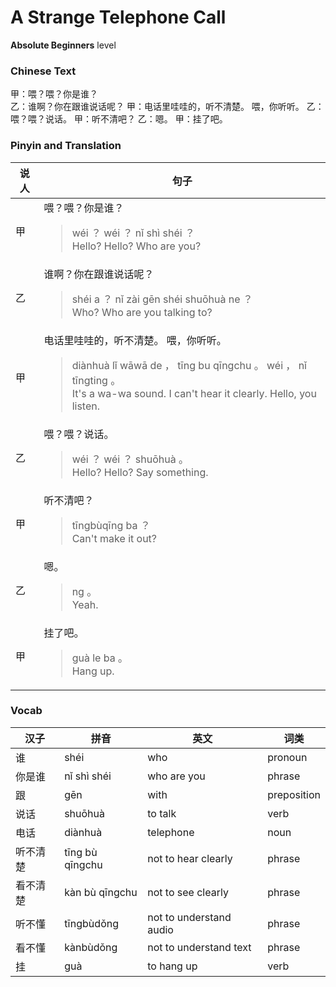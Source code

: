 # A Strange Telephone Call
**Absolute Beginners** level
### Chinese Text
甲：喂？喂？你是谁？<br />乙：谁啊？你在跟谁说话呢？
甲：电话里哇哇的，听不清楚。 喂，你听听。
乙：喂？喂？说话。
甲：听不清吧？
乙：嗯。
甲：挂了吧。

### Pinyin and Translation
|说人|句子|
|----|----|
|甲|喂？喂？你是谁？<blockquote>wéi ？ wéi ？ nǐ shì shéi ？<br />Hello? Hello? Who are you?</blockquote>|
|乙|谁啊？你在跟谁说话呢？<blockquote>shéi a ？ nǐ zài gēn shéi shuōhuà ne ？<br />Who? Who are you talking to?</blockquote>|
|甲|电话里哇哇的，听不清楚。 喂，你听听。<blockquote>diànhuà lǐ wāwā de ， tīng bu qīngchu 。  wéi ， nǐ tīngting 。<br />It's a wa-wa sound. I can't hear it clearly. Hello, you listen.</blockquote>|
|乙|喂？喂？说话。<blockquote>wéi ？ wéi ？ shuōhuà 。<br />Hello? Hello? Say something.</blockquote>|
|甲|听不清吧？<blockquote>tīngbùqīng ba ？<br />Can't make it out?</blockquote>|
|乙|嗯。<blockquote>ng 。<br />Yeah.</blockquote>|
|甲|挂了吧。<blockquote>guà le ba 。<br />Hang up.</blockquote>|
### Vocab
|汉子|拼音|英文|词类|
|----|----|----|----|
|谁|shéi|who|pronoun|
|你是谁|nǐ shì shéi|who are you|phrase|
|跟|gēn|with|preposition|
|说话|shuōhuà|to talk|verb|
|电话|diànhuà|telephone|noun|
|听不清楚|tīng bù qīngchu|not to hear clearly|phrase|
|看不清楚|kàn bù qīngchu|not to see clearly|phrase|
|听不懂|tīngbùdǒng|not to understand audio|phrase|
|看不懂|kànbùdǒng|not to understand text|phrase|
|挂|guà|to hang up|verb|